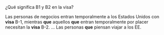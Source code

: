¿Qué significa B1 y B2 en la visa?

Las personas de negocios entran temporalmente a los Estados Unidos con **visa** B-1, mientras **que** aquellos **que** entran temporalmente por placer necesitan la **visa** B-2. ... Las personas **que** piensan viajar a los EE.

